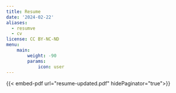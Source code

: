 ```yaml
---
title: Resume
date: '2024-02-22'
aliases:
  - resumve
  - cv
license: CC BY-NC-ND
menu:
    main: 
        weight: -90
        params:
            icon: user
---
```


{{< embed-pdf url="resume-updated.pdf" hidePaginator="true">}}